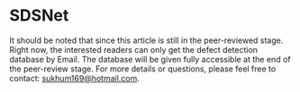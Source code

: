 # SDSNet
It should be noted that since this article is still in the peer-reviewed stage. Right now, the interested readers can only get the defect detection database by Email. The database will be given fully accessible at the end of the peer-review stage.
For more details or questions, please feel free to contact: sukhum169@hotmail.com.
